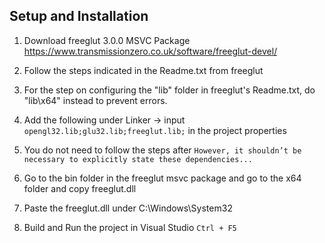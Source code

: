 ## Setup and Installation

1. Download freeglut 3.0.0 MSVC Package https://www.transmissionzero.co.uk/software/freeglut-devel/

2. Follow the steps indicated in the Readme.txt from freeglut

3. For the step on configuring the "lib\" folder in freeglut's Readme.txt, do "lib\x64\" instead to prevent errors.

4. Add the following under Linker -> input `opengl32.lib;glu32.lib;freeglut.lib;` in the project properties

5. You do not need to follow the steps after `However, it shouldn’t be necessary to explicitly state these dependencies...`

6. Go to the bin folder in the freeglut msvc package and go to the x64 folder and copy freeglut.dll

7. Paste the freeglut.dll under C:\Windows\System32

8. Build and Run the project in Visual Studio `Ctrl + F5`
